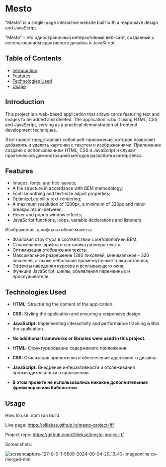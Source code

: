 # Mesto

"Mesto" is a single-page interactive website built with a responsive design and JavaScript.

"Mesto" - это одностраничный интерактивный веб-сайт, созданный с использованием адаптивного дизайна и JavaScript.

## Table of Contents

- [Introduction](#introduction)
- [Features](#features)
- [Technologies Used](#technologies-used)
- [Usage](#usage)

## Introduction

This project is a web-based application that allows cards featuring text and images to be added and deleted. The application is built using HTML, CSS, and JavaScript, serving as a practical demonstration of frontend development techniques.

Этот проект представляет собой веб-приложение, которое позволяет добавлять и удалять карточки с текстом и изображениями. Приложение создано с использованием HTML, CSS и JavaScript и служит практической демонстрацией методов разработки интерфейса.

## Features

- Images, fonts, and flex layouts;
- A file structure in accordance with BEM methodology;
- Font-smoothing and text-size adjust properties;
- OptimizeLegibility text-rendering;
- A maximum resolution of 1280px, a minimum of 320px and minor breakpoints in-between;  
- Hover and popup window effects;
- JavaScript functions, loops, variable declarations and listeners.

Изображения, шрифты и гибкие макеты;
- Файловая структура в соответствии с методологией BEM;
- Сглаживание шрифта и настройка размера текста;
- Оптимизация отображения текста;
- Максимальное разрешение 1280 пикселей, минимальное - 320 пикселей, а также небольшие промежуточные точки останова;  
- Эффекты наведения курсора и всплывающего окна;
- Функции JavaScript, циклы, объявления переменных и прослушиватели.

## Technologies Used

- **HTML:** Structuring the content of the application.
- **CSS:** Styling the application and ensuring a responsive design.
- **JavaScript:** Implementing interactivity and performance tracking within the application.
- **No additional frameworks or libraries were used in this project.**

- **HTML:** Структурирование содержимого приложения.
- **CSS:** Стилизация приложения и обеспечение адаптивного дизайна.
- **JavaScript:** Внедрение интерактивности и отслеживания производительности в приложении.
- **В этом проекте не использовались никакие дополнительные фреймворки или библиотеки.**

## Usage

How to use: npm run build

Live page: https://olliekse.github.io/mesto-project-ff/

Project repo: https://github.com/Olliekse/mesto-project-ff

Screenshots:

![screencapture-127-0-0-1-5500-2024-09-04-20_13_43-imageonline co-merged-min](https://github.com/user-attachments/assets/963c9b8f-7b5d-40a8-9f3a-264e799c5221)
